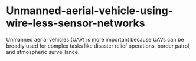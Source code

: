 # Unmanned-aerial-vehicle-using-wire-less-sensor-networks
Unmanned aerial vehicles (UAV) is more important because UAVs can be broadly used for complex tasks like disaster relief operations, border patrol, and atmospheric surveillance.
